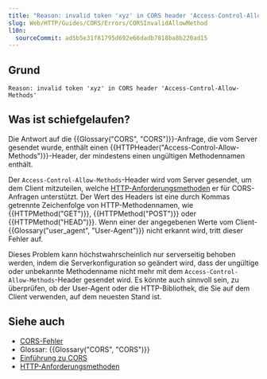 ```yaml
---
title: "Reason: invalid token 'xyz' in CORS header 'Access-Control-Allow-Methods'"
slug: Web/HTTP/Guides/CORS/Errors/CORSInvalidAllowMethod
l10n:
  sourceCommit: ad5b5e31f81795d692e66dadb7818ba8b220ad15
---
```


## Grund

```plain
Reason: invalid token 'xyz' in CORS header 'Access-Control-Allow-Methods'
```

## Was ist schiefgelaufen?

Die Antwort auf die {{Glossary("CORS", "CORS")}}-Anfrage, die vom Server gesendet wurde, enthält einen {{HTTPHeader("Access-Control-Allow-Methods")}}-Header, der mindestens einen ungültigen Methodennamen enthält.

Der `Access-Control-Allow-Methods`-Header wird vom Server gesendet, um dem Client mitzuteilen, welche [HTTP-Anforderungsmethoden](/de/docs/Web/HTTP/Reference/Methods) er für CORS-Anfragen unterstützt. Der Wert des Headers ist eine durch Kommas getrennte Zeichenfolge von HTTP-Methodennamen, wie {{HTTPMethod("GET")}}, {{HTTPMethod("POST")}} oder {{HTTPMethod("HEAD")}}. Wenn einer der angegebenen Werte vom Client-{{Glossary("user_agent", "User-Agent")}} nicht erkannt wird, tritt dieser Fehler auf.

Dieses Problem kann höchstwahrscheinlich nur serverseitig behoben werden, indem die Serverkonfiguration so geändert wird, dass der ungültige oder unbekannte Methodenname nicht mehr mit dem `Access-Control-Allow-Methods`-Header gesendet wird. Es könnte auch sinnvoll sein, zu überprüfen, ob der User-Agent oder die HTTP-Bibliothek, die Sie auf dem Client verwenden, auf dem neuesten Stand ist.

## Siehe auch

- [CORS-Fehler](/de/docs/Web/HTTP/Guides/CORS/Errors)
- Glossar: {{Glossary("CORS", "CORS")}}
- [Einführung zu CORS](/de/docs/Web/HTTP/Guides/CORS)
- [HTTP-Anforderungsmethoden](/de/docs/Web/HTTP/Reference/Methods)
